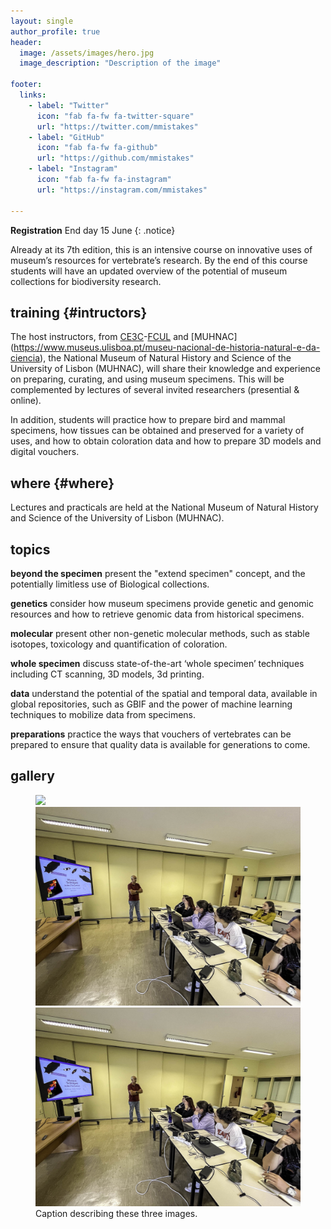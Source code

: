 ```yaml
---
layout: single
author_profile: true
header:
  image: /assets/images/hero.jpg
  image_description: "Description of the image"

footer:
  links:
    - label: "Twitter"
      icon: "fab fa-fw fa-twitter-square"
      url: "https://twitter.com/mmistakes"
    - label: "GitHub"
      icon: "fab fa-fw fa-github"
      url: "https://github.com/mmistakes"
    - label: "Instagram"
      icon: "fab fa-fw fa-instagram"
      url: "https://instagram.com/mmistakes"

---
```


**Registration** End day 15 June
{: .notice}


Already at its 7th edition, this is an intensive course on innovative uses of museum’s resources for vertebrate’s research. By the end of this course students will have an updated overview of the potential of museum collections for biodiversity research.

## training {#intructors}

The host instructors, from [CE3C](https://www.ce3c.pt)-[FCUL](https://ciencias.ulisboa.pt) and [MUHNAC] (https://www.museus.ulisboa.pt/museu-nacional-de-historia-natural-e-da-ciencia), the National Museum of Natural History and Science of the University of Lisbon (MUHNAC), will share their knowledge and experience on preparing, curating, and using museum specimens. This will be complemented by lectures of several invited researchers (presential & online).

In addition, students will practice how to prepare bird and mammal specimens, how tissues can be obtained and preserved for a variety of uses, and how to obtain coloration data and how to prepare 3D models and digital vouchers.

## where {#where}

Lectures and practicals are held at the National Museum of Natural History and Science of the University of Lisbon (MUHNAC).

## topics

**beyond the specimen**
present the "extend specimen" concept, and the potentially limitless use of Biological collections.

**genetics**
consider how museum specimens provide genetic and genomic resources and how to retrieve genomic data from historical specimens.

**molecular**
present other non-genetic molecular methods, such as stable isotopes, toxicology and quantification of coloration.

**whole specimen**
discuss state-of-the-art ‘whole specimen’ techniques including CT scanning, 3D models, 3d printing.

**data**
understand the potential of the spatial and temporal data, available in global repositories, such as GBIF and the power of machine learning techniques to mobilize data from specimens.

**preparations**
practice the ways that vouchers of vertebrates can be prepared to ensure that quality data is available for generations to come.

## gallery


<figure class="third">
	<img src="images/gallery/2024-Museum-Course-1.jpg">
	<img src="/assets/images/gallery/2024-Museum-Course-1.jpg">
	<img src="/assets/images/gallery/2024-Museum-Course-1.jpg">
	<figcaption>Caption describing these three images.</figcaption>
</figure>


